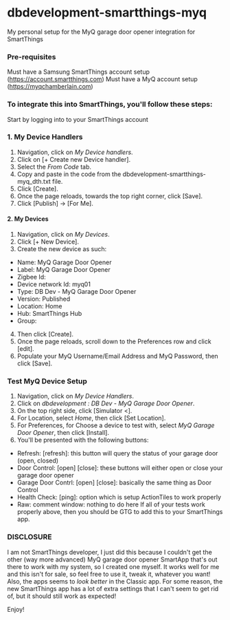 # dbdevelopment-smartthings-myq
My personal setup for the MyQ garage door opener integration for SmartThings

### Pre-requisites
Must have a Samsung SmartThings account setup (https://account.smartthings.com)
Must have a MyQ account setup (https://myqchamberlain.com)

### To integrate this into SmartThings, you'll follow these steps:
Start by logging into to your SmartThings account

### 1. My Device Handlers
1. Navigation, click on _My Device handlers_.
2. Click on [+ Create new Device handler].
3. Select the _From Code_ tab.
4. Copy and paste in the code from the dbdevelopment-smartthings-myq_dth.txt file.
5. Click [Create].
6. Once the page reloads, towards the top right corner, click [Save].
7. Click [Publish] -> [For Me].

#### 2. My Devices
1. Navigation, click on _My Devices_.
2. Click [+ New Device].
3. Create the new device as such:
- Name: MyQ Garage Door Opener
- Label: MyQ Garage Door Opener
- Zigbee Id: <blank>
- Device network Id: myq01
- Type: DB Dev - MyQ Garage Door Opener
- Version: Published
- Location: Home
- Hub: SmartThings Hub
- Group: <blank>
4. Then click [Create].
5. Once the page reloads, scroll down to the Preferences row and click [edit].
6. Populate your MyQ Username/Email Address and MyQ Password, then click [Save].

### Test MyQ Device Setup
1. Navigation, click on _My Device Handlers_.
2. Click on _dbdevelopment : DB Dev - MyQ Garage Door Opener_.
3. On the top right side, click [Simulator <].
4. For Location, select _Home_, then click [Set Location].
5. For Preferences, for Choose a device to test with, select _MyQ Garage Door Opener_, then click [Install].
6. You'll be presented with the following buttons:
- Refresh: [refresh]: this button will query the status of your garage door (open, closed)
- Door Control: [open] [close]: these buttons will either open or close your garage door opener
- Garage Door Contrl: [open] [close]: basically the same thing as Door Control
- Health Check: [ping]: option which is setup ActionTiles to work properly
- Raw: comment window: nothing to do here
If all of your tests work properly above, then you should be GTG to add this to your SmartThings app.

### DISCLOSURE
I am not SmartThings developer, I just did this because I couldn't get the other (way more advanced) MyQ garage door opener SmartApp that's out there to work with my system, so I created one myself.  It works well for me and this isn't for sale, so feel free to use it, tweak it, whatever you want!
Also, the apps seems to _look better_ in the Classic app.  For some reason, the new SmartThings app has a lot of extra settings that I can't seem to get rid of, but it should still work as expected!

Enjoy!
